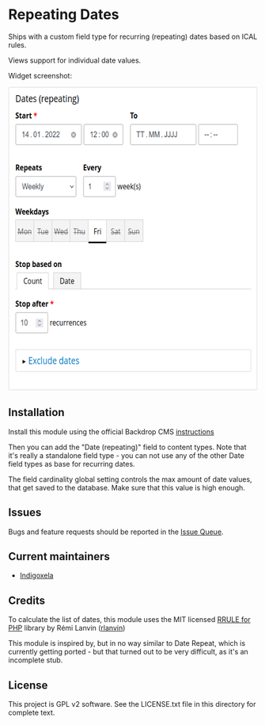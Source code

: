 # Repeating Dates

Ships with a custom field type for recurring (repeating) dates based on ICAL
rules.

Views support for individual date values.

Widget screenshot:

<img src="https://raw.githubusercontent.com/backdrop-contrib/repeating_dates/1.x-1.x/screenshots/screenshot-widget-weekly.png" width="600" height="613">

## Installation

Install this module using the official Backdrop CMS
 [instructions](https://docs.backdropcms.org/documentation/extend-with-modules)

Then you can add the "Date (repeating)" field to content types. Note that it's
 really a standalone field type - you can not use any of the other Date field
 types as base for recurring dates.

The field cardinality global setting controls the max amount of date values,
 that get saved to the database. Make sure that this value is high enough.

## Issues

Bugs and feature requests should be reported in the
 [Issue Queue](https://github.com/backdrop-contrib/repeating_dates/issues).

## Current maintainers

* [Indigoxela](https://github.com/indigoxela)

## Credits

To calculate the list of dates, this module uses the MIT licensed
 [RRULE for PHP](https://github.com/rlanvin/php-rrule) library by Rémi Lanvin
([rlanvin](https://github.com/rlanvin))

This module is inspired by, but in no way similar to Date Repeat, which is
 currently getting ported - but that turned out to be very difficult,
 as it's an incomplete stub.

## License

This project is GPL v2 software. See the LICENSE.txt file in this directory for complete text.

